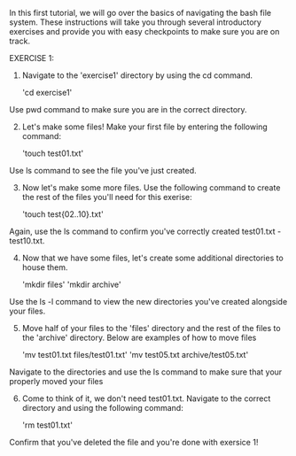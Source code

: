 In this first tutorial, we will go over the basics of navigating the bash file system. These instructions will take you through several introductory exercises and provide you with easy checkpoints to make sure you are on track.

EXERCISE 1:

1)  Navigate to the 'exercise1' directory by using the cd command.

    'cd exercise1'

Use pwd command to make sure you are in the correct directory.
    
2)  Let's make some files! Make your first file by entering the following command:

    'touch test01.txt'

Use ls command to see the file you've just created.
    
3)  Now let's make some more files. Use the following command to create the rest of the files you'll need for this exerise: 

    'touch test{02..10}.txt'
    
Again, use the ls command to confirm you've correctly created test01.txt - test10.txt.

4)  Now that we have some files, let's create some additional directories to house them. 

    'mkdir files'
    'mkdir archive'

Use the ls -l command to view the new directories you've created alongside your files.

5)  Move half of your files to the 'files' directory and the rest of the files to the 'archive' directory. Below are examples of how to move files

    'mv test01.txt files/test01.txt'
    'mv test05.txt archive/test05.txt'
    
Navigate to the directories and use the ls command to make sure that your properly moved your files

6) Come to think of it, we don't need test01.txt. Navigate to the correct directory and using the following command:

    'rm test01.txt'
    
Confirm that you've deleted the file and you're done with exersice 1!
